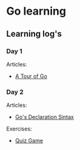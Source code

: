 # Go learning 

## Learning log's

### Day 1
Articles:
- [A Tour of Go](https://tour.golang.org/)

### Day 2

Articles:
- [Go's Declaration Sintax](https://go.dev/blog/declaration-syntax)

Exercises:
- [Quiz Game](https://github.com/gophercises/quiz)

